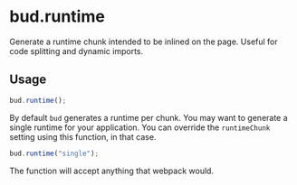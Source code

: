 # bud.runtime

Generate a runtime chunk intended to be inlined on the page.
Useful for code splitting and dynamic imports.

## Usage

```js
bud.runtime();
```

By default `bud` generates a runtime per chunk. You may want to generate a single runtime for your application.
You can override the `runtimeChunk` setting using this function, in that case.

```js
bud.runtime("single");
```

The function will accept anything that webpack would.
